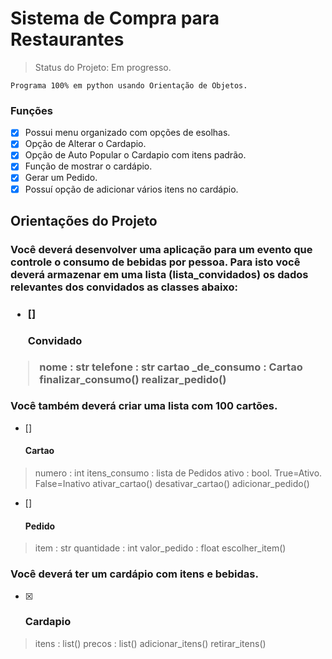 # Sistema de Compra para Restaurantes
> Status do Projeto: Em progresso.
```
Programa 100% em python usando Orientação de Objetos.
```
<h3>Funções</h3>

- [x] Possui menu organizado com opções de esolhas.
- [x] Opção de Alterar o Cardapio.
- [x] Opção de Auto Popular o Cardapio com itens padrão.
- [x] Função de mostrar o cardápio.
- [x] Gerar um Pedido.
- [x] Possuí opção de adicionar vários itens no cardápio.

<h2> Orientações do Projeto </h2>


<h3>Você deverá desenvolver uma aplicação para um evento que controle o consumo de bebidas por pessoa.
Para isto você deverá armazenar em uma lista (lista_convidados) os dados relevantes dos convidados as classes abaixo:<h3>

- []<h4>Convidado</h4>


> nome : str
> telefone : str
> cartao _de_consumo : Cartao
> finalizar_consumo()
> realizar_pedido()

<h3>Você também deverá criar uma lista com 100 cartões.</h3>


- [] <h4> Cartao </h4>

> numero : int
> itens_consumo : lista de Pedidos
> ativo : bool. True=Ativo. False=Inativo
> ativar_cartao()
> desativar_cartao()
> adicionar_pedido()

- [] <h4> Pedido </h4>

> item : str
> quantidade : int
> valor_pedido : float
> escolher_item()

<h3>Você deverá ter um cardápio com itens e bebidas.</h3>

- [x] <h3> Cardapio </h3>

> itens : list()
> precos : list()
> adicionar_itens()
> retirar_itens()


